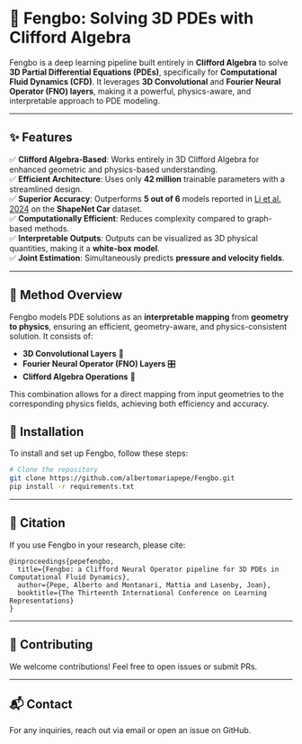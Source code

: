 # 🚀 Fengbo: Solving 3D PDEs with Clifford Algebra

Fengbo is a deep learning pipeline built entirely in **Clifford Algebra** to solve **3D Partial Differential Equations (PDEs)**, specifically for **Computational Fluid Dynamics (CFD)**. It leverages **3D Convolutional** and **Fourier Neural Operator (FNO) layers**, making it a powerful, physics-aware, and interpretable approach to PDE modeling. 

---

## ✨ Features
✅ **Clifford Algebra-Based**: Works entirely in 3D Clifford Algebra for enhanced geometric and physics-based understanding.  
✅ **Efficient Architecture**: Uses only **42 million** trainable parameters with a streamlined design.  
✅ **Superior Accuracy**: Outperforms **5 out of 6** models reported in [Li et al. 2024](https://arxiv.org/abs/2309.00583) on the **ShapeNet Car** dataset.  
✅ **Computationally Efficient**: Reduces complexity compared to graph-based methods.  
✅ **Interpretable Outputs**: Outputs can be visualized as 3D physical quantities, making it a **white-box model**.  
✅ **Joint Estimation**: Simultaneously predicts **pressure and velocity fields**.  

---

## 📖 Method Overview
Fengbo models PDE solutions as an **interpretable mapping** from **geometry to physics**, ensuring an efficient, geometry-aware, and physics-consistent solution. It consists of:

- **3D Convolutional Layers** 🧩
- **Fourier Neural Operator (FNO) Layers** 🎛️
- **Clifford Algebra Operations** 📐

This combination allows for a direct mapping from input geometries to the corresponding physics fields, achieving both efficiency and accuracy.



## 🔧 Installation
To install and set up Fengbo, follow these steps:
```bash
# Clone the repository
git clone https://github.com/albertomariapepe/Fengbo.git
pip install -r requirements.txt
```

---

## 📜 Citation
If you use Fengbo in your research, please cite:
```
@inproceedings{pepefengbo,
  title={Fengbo: a Clifford Neural Operator pipeline for 3D PDEs in Computational Fluid Dynamics},
  author={Pepe, Alberto and Montanari, Mattia and Lasenby, Joan},
  booktitle={The Thirteenth International Conference on Learning Representations}
}
```
---

## 🤝 Contributing
We welcome contributions! Feel free to open issues or submit PRs.

---

## 📬 Contact
For any inquiries, reach out via email or open an issue on GitHub.

